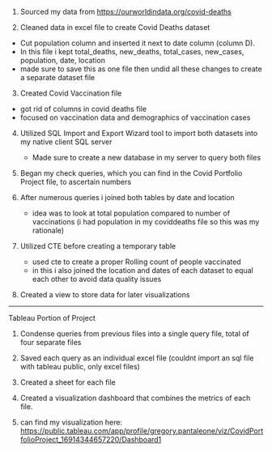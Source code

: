 1. Sourced my data from https://ourworldindata.org/covid-deaths

2. Cleaned data in excel file to create Covid Deaths dataset
  - Cut population column and inserted it next to date column (column D).
  - In this file i kept total_deaths, new_deaths, total_cases, new_cases, population, date, location
  - made sure to save this as one file then undid all these changes to create a separate dataset file

3. Created Covid Vaccination file
  - got rid of columns in covid deaths file
  - focused on vaccination data and demographics of vaccination cases

4. Utilized SQL Import and Export Wizard tool to import both datasets into my native client SQL server
   - Made sure to create a new database in my server to query both files

5. Began my check queries, which you can find in the Covid Portfolio Project file, to ascertain numbers

6. After numerous queries i joined both tables by date and location
   - idea was to look at total population compared to number of vaccinations (i had population in my coviddeaths file so this was my rationale)

7. Utilized CTE before creating a temporary table
   - used cte to create a proper Rolling count of people vaccinated
   - in this i also joined the location and dates of each dataset to equal each other to avoid data quality issues

8. Created a view to store data for later visualizations

-----------------------------------------------------------------------------------------------------------------------------------------------------

Tableau Portion of Project

1. Condense queries from previous files into a single query file, total of four separate files

2. Saved each query as an individual excel file (couldnt import an sql file with tableau public, only excel files)

3. Created a sheet for each file

4. Created a visualization dashboard that combines the metrics of each file.

5. can find my visualization here: https://public.tableau.com/app/profile/gregory.pantaleone/viz/CovidPortfolioProject_16914344657220/Dashboard1



